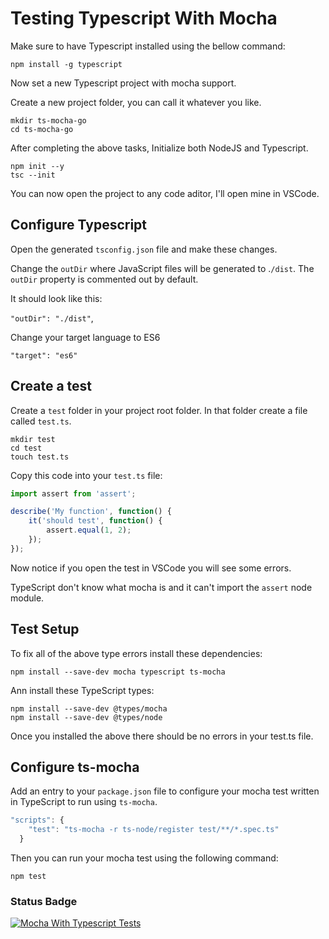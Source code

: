 # Testing Typescript With Mocha

Make sure to have Typescript installed using the bellow command:

```command
npm install -g typescript
```

Now set a new Typescript project with mocha support.

Create a new project folder, you can call it whatever you like.


```command
mkdir ts-mocha-go
cd ts-mocha-go
```

After completing the above tasks, Initialize both NodeJS and Typescript.

```command
npm init --y
tsc --init
```

You can now open the project to any code aditor, I'll open mine in VSCode.

## Configure Typescript

Open the generated ```tsconfig.json``` file and make these changes.

Change the ```outDir``` where JavaScript files will be generated to .```/dist```. The ```outDir``` property is commented out by default.

It should look like this:

```"outDir": "./dist"```,

Change your target language to ES6

```"target": "es6"```

## Create a test

Create a ```test``` folder in your project root folder. In that folder create a file called ```test.ts```.

```command
mkdir test
cd test
touch test.ts
```

Copy this code into your ```test.ts``` file:

```javascript
import assert from 'assert';

describe('My function', function() {
    it('should test', function() {
        assert.equal(1, 2);
    });
});
```

Now notice if you open the test in VSCode you will see some errors.

TypeScript don't know what mocha is and it can't import the ```assert``` node module.

## Test Setup


To fix all of the above type errors install these dependencies:

```command
npm install --save-dev mocha typescript ts-mocha
```
Ann install these TypeScript types:

```command
npm install --save-dev @types/mocha
npm install --save-dev @types/node
```
Once you installed the above there should be no errors in your test.ts file.

## Configure ts-mocha

Add an entry to your ```package.json``` file to configure your mocha test written in TypeScript to run using ```ts-mocha```.

```javascript
"scripts": {
    "test": "ts-mocha -r ts-node/register test/**/*.spec.ts"
  }
```
Then you can run your mocha test using the following command:
```command
npm test
```


### Status Badge

[![Mocha With Typescript Tests](https://github.com/Jaynisto/ferry-katta/actions/workflows/npm-publish-github-packages.yml/badge.svg)](https://github.com/Jaynisto/ferry-katta/actions/workflows/npm-publish-github-packages.yml)